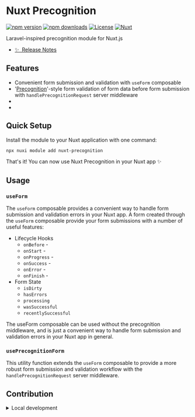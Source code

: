 

# Nuxt Precognition

[![npm version][npm-version-src]][npm-version-href]
[![npm downloads][npm-downloads-src]][npm-downloads-href]
[![License][license-src]][license-href]
[![Nuxt][nuxt-src]][nuxt-href]

Laravel-inspired precognition module for Nuxt.js

- [✨ &nbsp;Release Notes](/CHANGELOG.md)
<!-- - [🏀 Online playground](https://stackblitz.com/github/your-org/nuxt-precognition?file=playground%2Fapp.vue) -->
<!-- - [📖 &nbsp;Documentation](https://example.com) -->

## Features

- Convenient form submission and validation with `useForm` composable
- '[Precognition](https://laravel.com/docs/11.x/precognition)'-style form validation of form data before form submission with `handlePrecognitionRequest` server middleware
- 
- 

## Quick Setup

Install the module to your Nuxt application with one command:

```bash
npx nuxi module add nuxt-precognition
```

That's it! You can now use Nuxt Precognition in your Nuxt app ✨

## Usage

### `useForm`
 The `useForm` composable provides a convenient way to handle form submission and validation errors in your Nuxt app. A form created through the `useForm` composable provide your form submissions with a number of useful features:
 - Lifecycle Hooks
    - `onBefore` - 
    - `onStart` -
    - `onProgress` - 
    - `onSuccess` - 
    - `onError` - 
    - `onFinish` -
 - Form State
   - `isDirty`
   - `hasErrors`
   - `processing`
   - `wasSuccessful`
   - `recentlySuccessful`


The useForm composable can be used without the precognition middleware, and is just a convenient way to handle form submission and validation errors in your Nuxt app in general.

### `usePrecognitionForm`

This utility function extends the `useForm` composable to provide a more robust form submission and validation workflow with the `handlePrecognitionRequest` server middleware.


###


## Contribution

<details>
  <summary>Local development</summary>
  
  ```bash
  # Install dependencies
  npm install
  
  # Generate type stubs
  npm run dev:prepare
  
  # Develop with the playground
  npm run dev
  
  # Build the playground
  npm run dev:build
  
  # Run ESLint
  npm run lint
  
  # Run Vitest
  npm run test
  npm run test:watch
  
  # Release new version
  npm run release
  ```

</details>


<!-- Badges -->
[npm-version-src]: https://img.shields.io/npm/v/nuxt-precognition/latest.svg?style=flat&colorA=020420&colorB=00DC82
[npm-version-href]: https://npmjs.com/package/nuxt-precognition

[npm-downloads-src]: https://img.shields.io/npm/dm/nuxt-precognition.svg?style=flat&colorA=020420&colorB=00DC82
[npm-downloads-href]: https://npmjs.com/package/nuxt-precognition

[license-src]: https://img.shields.io/npm/l/nuxt-precognition.svg?style=flat&colorA=020420&colorB=00DC82
[license-href]: https://npmjs.com/package/nuxt-precognition

[nuxt-src]: https://img.shields.io/badge/Nuxt-020420?logo=nuxt.js
[nuxt-href]: https://nuxt.com
